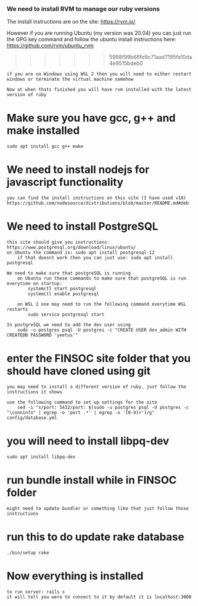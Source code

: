
### We need to install RVM to manage our ruby versions
The install instructions are on the site: https://rvm.io/

However if you are running Ubuntu (my version was 20.04) you can just run the GPG key command and follow the ubuntu   install instructions here: https://github.com/rvm/ubuntu_rvm
>>>>>>> 5998f99b66fe9c71aad7195fa10da4e9515bdeb0
    
    if you are on Windows using WSL 2 then you will need to either restart windows or terminate the virtual machine somehow
    
    Now at when thats finished you will have rvm installed with the latest version of ruby

# Make sure you have gcc, g++ and make installed
    sudo apt install gcc g++ make

# We need to install nodejs for javascript functionality
    you can find the install instructions on this site (I have used v10)
    https://github.com/nodesource/distributions/blob/master/README.md#deb

# We need to install PostgreSQL
    this site should give you instructions: https://www.postgresql.org/download/linux/ubuntu/
    on Ubuntu the command is: sudo apt install postgresql-12
        if that doesnt work then you can just use: sudo apt install postgresql
    
    We need to make sure that postgreSQL is running
        on Ubuntu run these commands to make sure that postgreSQL is run everytime on startup:
            systemctl start postgresql
            systemctl enable postgresql

        on WSL 2 one may need to run the following command everytime WSL restarts
            sudo service postgresql start

    In postgreSQL we need to add the dev user using
        sudo -u postgres psql -U postgres -c "CREATE USER dev_admin WITH CREATEDB PASSWORD 'yeetus'"

# enter the FINSOC site folder that you should have cloned using git
    you may need to install a different version of ruby, just follow the instructions it shows 
    
    use the following command to set up settings for the site
        sed -i "s/port: 5432/port: $(sudo -u postgres psql -U postgres -c "\conninfo" | egrep -o 'port .*' | egrep -o '[0-9]+')/g" config/database.yml

# you will need to install libpq-dev 
    sudo apt install libpq-dev 
    

# run bundle install while in FINSOC folder
    might need to update bundler or something like that just follow those instructions

# run this to do update rake database
    ./bin/setup rake

# Now everything is installed
    to run server: rails s
    it will tell you were to connect to it by default it is localhost:3000 
    

